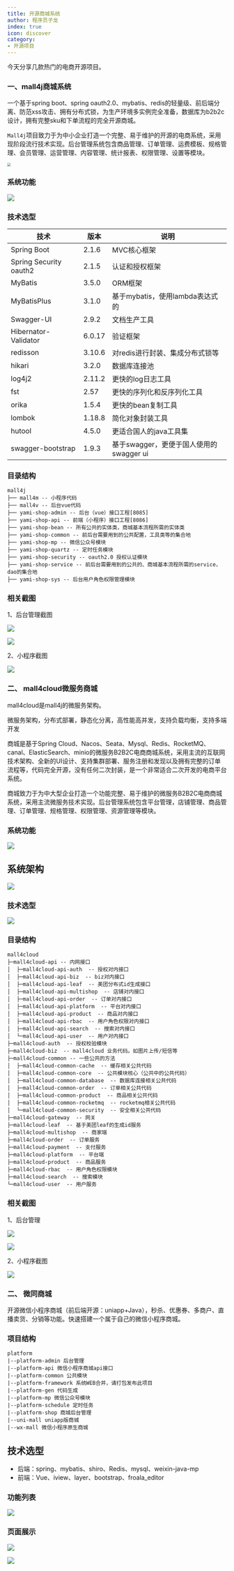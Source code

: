 ```yaml
---
title: 开源商城系统
author: 程序员子龙
index: true
icon: discover
category:
- 开源项目
---
```

今天分享几款热门的电商开源项目。

### 一、mall4j商城系统

一个基于spring boot、spring oauth2.0、mybatis、redis的轻量级、前后端分离、防范xss攻击、拥有分布式锁，为生产环境多实例完全准备，数据库为b2b2c设计，拥有完整sku和下单流程的完全开源商城。

`Mall4j`项目致力于为中小企业打造一个完整、易于维护的开源的电商系统，采用现阶段流行技术实现。后台管理系统包含商品管理、订单管理、运费模板、规格管理、会员管理、运营管理、内容管理、统计报表、权限管理、设置等模块。



<img src="https://images.gitee.com/uploads/images/2019/0711/174845_6db7724e_5094767.png" style="zoom:50%;" />

### 系统功能

![](https://pica.zhimg.com/80/v2-709689d42cb86939dba628e9395d5501_720w.png)

### 技术选型

| 技术                   | 版本   | 说明                                    |
| ---------------------- | ------ | --------------------------------------- |
| Spring Boot            | 2.1.6  | MVC核心框架                             |
| Spring Security oauth2 | 2.1.5  | 认证和授权框架                          |
| MyBatis                | 3.5.0  | ORM框架                                 |
| MyBatisPlus            | 3.1.0  | 基于mybatis，使用lambda表达式的         |
| Swagger-UI             | 2.9.2  | 文档生产工具                            |
| Hibernator-Validator   | 6.0.17 | 验证框架                                |
| redisson               | 3.10.6 | 对redis进行封装、集成分布式锁等         |
| hikari                 | 3.2.0  | 数据库连接池                            |
| log4j2                 | 2.11.2 | 更快的log日志工具                       |
| fst                    | 2.57   | 更快的序列化和反序列化工具              |
| orika                  | 1.5.4  | 更快的bean复制工具                      |
| lombok                 | 1.18.8 | 简化对象封装工具                        |
| hutool                 | 4.5.0  | 更适合国人的java工具集                  |
| swagger-bootstrap      | 1.9.3  | 基于swagger，更便于国人使用的swagger ui |

###  目录结构

```
mall4j
├── mall4m -- 小程序代码
├── mall4v -- 后台vue代码
├── yami-shop-admin -- 后台（vue）接口工程[8085]
├── yami-shop-api -- 前端（小程序）接口工程[8086]
├── yami-shop-bean -- 所有公共的实体类，商城基本流程所需的实体类 
├── yami-shop-common -- 前后台需要用到的公共配置，工具类等的集合地
├── yami-shop-mp -- 微信公众号模块
├── yami-shop-quartz -- 定时任务模块
├── yami-shop-security -- oauth2.0 授权认证模块
├── yami-shop-service -- 前后台需要用到的公共的、商城基本流程所需的service，dao的集合地
├── yami-shop-sys -- 后台用户角色权限管理模块
```

###  相关截图

1、后台管理截图

![](https://gitee.com/gz-yami/mall4j/raw/master/screenshot/order.png)

![](https://gitee.com/gz-yami/mall4j/raw/master/screenshot/prodList.png)

2、小程序截图

![](https://images.gitee.com/uploads/images/2019/0706/085234_4eb7509b_5094767.jpeg)

### 二、 mall4cloud微服务商城

mall4cloud是mall4j的微服务架构。

微服务架构，分布式部署，静态化分离，高性能高并发，支持负载均衡，支持多端开发

商城是基于Spring Cloud、Nacos、Seata、Mysql、Redis、RocketMQ、canal、ElasticSearch、minio的微服务B2B2C电商商城系统，采用主流的互联网技术架构、全新的UI设计、支持集群部署、服务注册和发现以及拥有完整的订单流程等，代码完全开源，没有任何二次封装，是一个非常适合二次开发的电商平台系统。

商城致力于为中大型企业打造一个功能完整、易于维护的微服务B2B2C电商商城系统，采用主流微服务技术实现。后台管理系统包含平台管理，店铺管理、商品管理、订单管理、规格管理、权限管理、资源管理等模块。

### 系统功能

<img src="https://19838323.s21i.faiusr.com/2/4/ABUIABACGAAgotivhwYombGKmAUwsAk4gA8.jpg"  />



## 系统架构

![](https://19838323.s21i.faiusr.com/4/4/ABUIABAEGAAgv8KyiAYotq2x9gQwsAk4whE.png)

### 技术选型

![](https://gitee.com/gz-yami/mall4cloud/raw/master/doc/img/readme/%E6%8A%80%E6%9C%AF%E6%A1%86%E6%9E%B6.png)

### 目录结构

```
mall4cloud
├─mall4cloud-api -- 内网接口
│  ├─mall4cloud-api-auth  -- 授权对内接口
│  ├─mall4cloud-api-biz  -- biz对内接口
│  ├─mall4cloud-api-leaf  -- 美团分布式id生成接口
│  ├─mall4cloud-api-multishop  -- 店铺对内接口
│  ├─mall4cloud-api-order  -- 订单对内接口
│  ├─mall4cloud-api-platform  -- 平台对内接口
│  ├─mall4cloud-api-product  -- 商品对内接口
│  ├─mall4cloud-api-rbac  -- 用户角色权限对内接口
│  ├─mall4cloud-api-search  -- 搜索对内接口
│  └─mall4cloud-api-user  -- 用户对内接口
├─mall4cloud-auth  -- 授权校验模块
├─mall4cloud-biz  -- mall4cloud 业务代码。如图片上传/短信等
├─mall4cloud-common -- 一些公共的方法
│  ├─mall4cloud-common-cache  -- 缓存相关公共代码
│  ├─mall4cloud-common-core  -- 公共模块核心（公共中的公共代码）
│  ├─mall4cloud-common-database  -- 数据库连接相关公共代码
│  ├─mall4cloud-common-order  -- 订单相关公共代码
│  ├─mall4cloud-common-product  -- 商品相关公共代码
│  ├─mall4cloud-common-rocketmq  -- rocketmq相关公共代码
│  └─mall4cloud-common-security  -- 安全相关公共代码
├─mall4cloud-gateway  -- 网关
├─mall4cloud-leaf  -- 基于美团leaf的生成id服务
├─mall4cloud-multishop  -- 商家端
├─mall4cloud-order  -- 订单服务
├─mall4cloud-payment  -- 支付服务
├─mall4cloud-platform  -- 平台端
├─mall4cloud-product  -- 商品服务
├─mall4cloud-rbac  -- 用户角色权限模块
├─mall4cloud-search  -- 搜索模块
└─mall4cloud-user  -- 用户服务
```

### 相关截图

1、后台管理

<img src="https://gitee.com/gz-yami/mall4cloud/raw/master/doc/img/readme/image-20210705151729559.png"  />

![](https://gitee.com/gz-yami/mall4cloud/raw/master/doc/img/readme/image-20210705152109738.png)

2、小程序截图

![](https://gitee.com/gz-yami/mall4cloud/raw/master/doc/img/readme/%E5%B0%8F%E7%A8%8B%E5%BA%8F.png)



### 二、 微同商城

开源微信小程序商城（前后端开源：uniapp+Java），秒杀、优惠券、多商户、直播卖货、分销等功能。快速搭建一个属于自己的微信小程序商城。

###  项目结构

```
platform
|--platform-admin 后台管理
|--platform-api 微信小程序商城api接口
|--platform-common 公共模块
|--platform-framework 系统WEB合并，请打包发布此项目
|--platform-gen 代码生成
|--platform-mp 微信公众号模块
|--platform-schedule 定时任务
|--platform-shop 商城后台管理
|--uni-mall uniapp版商城
|--wx-mall 微信小程序原生商城
```

## 技术选型

- 后端：spring、mybatis、shiro、Redis、mysql、weixin-java-mp
- 前端：Vue、iview、layer、bootstrap、froala_editor

### 功能列表

![](https://pic1.zhimg.com/80/v2-96e8aaf97c9cd36dd03e998f07f78a1f_720w.png)

### 页面展示

![](https://pic4.zhimg.com/80/v2-22c3bf24b94a4b305cd5bc1794c49a87_720w.png)

![](https://pic1.zhimg.com/80/v2-2d2c28cded48a96298a1a993810e35f1_720w.png)
